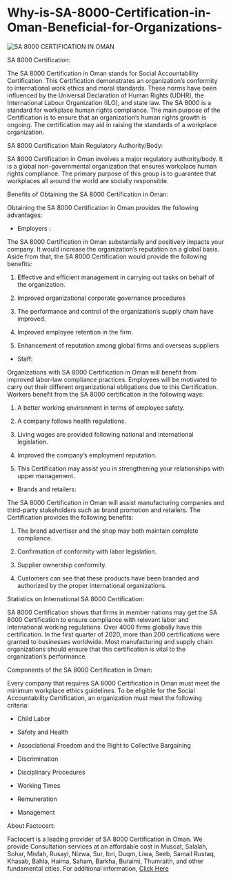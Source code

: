 # Why-is-SA-8000-Certification-in-Oman-Beneficial-for-Organizations-

![SA 8000 CERTIFICATION IN OMAN](https://user-images.githubusercontent.com/89084770/201078582-7e4df2f3-cf9e-4efe-bba4-917d192246b3.png)

SA 8000 Certification:

The SA 8000 Certification in Oman stands for Social Accountability Certification. This Certification demonstrates an organization’s conformity to international work ethics and moral standards. These norms have been influenced by the Universal Declaration of Human Rights (UDHR), the International Labour Organization (ILO), and state law.
The SA 8000 is a standard for workplace human rights compliance. The main purpose of the Certification is to ensure that an organization’s human rights growth is ongoing. The certification may aid in raising the standards of a workplace organization.

SA 8000 Certification Main Regulatory Authority/Body:

SA 8000 Certification in Oman involves a major regulatory authority/body. It is a global non-governmental organization that ensures workplace human rights compliance. The primary purpose of this group is to guarantee that workplaces all around the world are socially responsible.

Benefits of Obtaining the SA 8000 Certification in Oman:

Obtaining the SA 8000 Certification in Oman provides the following advantages:

- Employers :

The SA 8000 Certification in Oman substantially and positively impacts your company. It would increase the organization’s reputation on a global basis. Aside from that, the SA 8000 Certification would provide the following benefits:

1. Effective and efficient management in carrying out tasks on behalf of the organization.

2. Improved organizational corporate governance procedures

3. The performance and control of the organization’s supply chain have improved.

4. Improved employee retention in the firm.

5. Enhancement of reputation among global firms and overseas suppliers

- Staff:

Organizations with SA 8000 Certification in Oman will benefit from improved labor-law compliance practices. Employees will be motivated to carry out their different organizational obligations due to this Certification. Workers benefit from the SA 8000 certification in the following ways:

1. A better working environment in terms of employee safety.

2. A company follows health regulations.

3. Living wages are provided following national and international legislation.

4. Improved the company’s employment reputation.

5. This Certification may assist you in strengthening your relationships with upper management.

- Brands and retailers:

The SA 8000 Certification in Oman will assist manufacturing companies and third-party stakeholders such as brand promotion and retailers. The Certification provides the following benefits:

1. The brand advertiser and the shop may both maintain complete compliance.

2. Confirmation of conformity with labor legislation.

3. Supplier ownership conformity.

4. Customers can see that these products have been branded and authorized by the proper international organizations.

Statistics on International SA 8000 Certification:

SA 8000 Certification shows that firms in member nations may get the SA 8000 Certification to ensure compliance with relevant labor and international working regulations. Over 4000 firms globally have this certification. In the first quarter of 2020, more than 200 certifications were granted to businesses worldwide. Most manufacturing and supply chain organizations should ensure that this certification is vital to the organization’s performance.

Components of the SA 8000 Certification in Oman:

Every company that requires SA 8000 Certification in Oman must meet the minimum workplace ethics guidelines. To be eligible for the Social Accountability Certification, an organization must meet the following criteria:

- Child Labor

- Safety and Health

- Associational Freedom and the Right to Collective Bargaining

- Discrimination

- Disciplinary Procedures

- Working Times

- Remuneration

- Management

About Factocert:

Factocert is a leading provider of SA 8000 Certification in Oman. We provide Consultation services at an affordable cost in Muscat, Salalah, Sohar, Misfah, Rusayl, Nizwa, Sur, Ibri, Duqm, Liwa, Seeb, Samail Rustaq, Khasab, Bahla, Haima, Saham, Barkha, Buraimi, Thumraith, and other fundamental cities. For additional information, <a href="https://factocert.com/oman/sa-8000-certification-in-oman/">Click Here</a>
